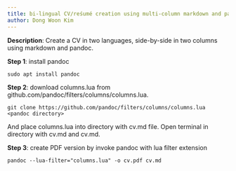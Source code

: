 ```yaml
---
title: bi-lingual CV/reśumé creation using multi-column markdown and pandoc
author: Dong Woon Kim
---
```


**Description**:
Create a CV in two languages, side-by-side in two columns using markdown and pandoc.

**Step 1**: install pandoc

```
sudo apt install pandoc
```

**Step 2**: download columns.lua from github.com/pandoc/filters/columns/columns.lua.

```
git clone https://github.com/pandoc/filters/columns/columns.lua <pandoc directory>

```

And place columns.lua into directory with cv.md file. Open terminal in directory with cv.md and cv.md.


**Step 3**: create PDF version by invoke pandoc with lua filter extension

```
pandoc --lua-filter="columns.lua" -o cv.pdf cv.md
```
